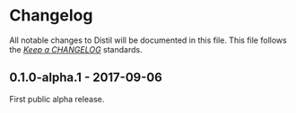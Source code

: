 # Changelog

All notable changes to Distil will be documented in this file. This file follows the *[Keep a CHANGELOG](http://keepachangelog.com/)* standards.

## 0.1.0-alpha.1 - 2017-09-06

First public alpha release.
